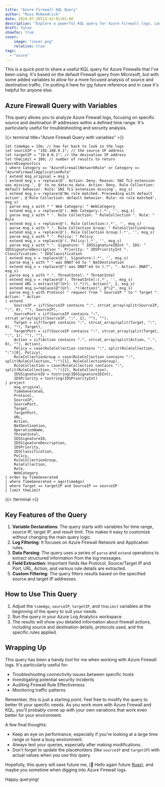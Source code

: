 ```yaml
---
title: "Azure Firewall KQL Query"
author: "Russ McKendrick"
date: 2024-07-20T13:42:01+01:00
description: "Explore a powerful KQL query for Azure Firewall logs. Learn how to analyze network traffic, filter by source and destination IP, and gain insights into your Azure Firewall's performance and security."
draft: false
showToc: true
cover:
    image: "cover.png"
    relative: true
tags:
  - "azure"
---
```


This is a quick post to share a useful KQL query for Azure Firewalls that I've been using. It's based on the default Firewall query from Microsoft, but with some added variables to allow for a more focused analysis of source and destination traffic. I'm putting it here for [my]((/about)) future reference and in case it's helpful for anyone else.

## Azure Firewall Query with Variables

This query allows you to analyze Azure Firewall logs, focusing on specific source and destination IP addresses within a defined time range. It's particularly useful for troubleshooting and security analysis.

{{< terminal title="Azure Firewall Query with variables" >}}
```kql
let timeAgo = 15m; // how far back to look in the logs
let sourceIP = "192.168.0.1"; // the source IP address
let targetIP = "10.0.0.1"; // the desination IP address
let theLimit = 100; // number of results to return
AzureDiagnostics
| where Category == "AzureFirewallNetworkRule" or Category == "AzureFirewallApplicationRule"
| extend msg_original = msg_s
| extend msg_s = replace(@'. Action: Deny. Reason: SNI TLS extension was missing.', @' to no_data:no_data. Action: Deny. Rule Collection: default behavior. Rule: SNI TLS extension missing', msg_s)
| extend msg_s = replace(@'No rule matched. Proceeding with default action', @'Rule Collection: default behavior. Rule: no rule matched', msg_s)
| parse msg_s with * " Web Category: " WebCategory
| extend msg_s = replace(@'(. Web Category:).*', '', msg_s)
| parse msg_s with * ". Rule Collection: " RuleCollection ". Rule: " Rule
| extend msg_s = replace(@'(. Rule Collection:).*', '', msg_s)
| parse msg_s with * ". Rule Collection Group: " RuleCollectionGroup
| extend msg_s = replace(@'(. Rule Collection Group:).*', '', msg_s)
| parse msg_s with * ". Policy: " Policy
| extend msg_s = replace(@'(. Policy:).*', '', msg_s)
| parse msg_s with * ". Signature: " IDSSignatureIDInt ". IDS: " IDSSignatureDescription ". Priority: " IDSPriorityInt ". Classification: " IDSClassification
| extend msg_s = replace(@'(. Signature:).*', '', msg_s)
| parse msg_s with * " was DNAT'ed to " NatDestination
| extend msg_s = replace(@"( was DNAT'ed to ).*", ". Action: DNAT", msg_s)
| parse msg_s with * ". ThreatIntel: " ThreatIntel
| extend msg_s = replace(@'(. ThreatIntel:).*', '', msg_s)
| extend URL = extract(@"(Url: )(.*)(\. Action)", 2, msg_s)
| extend msg_s=replace(@"(Url: .*)(Action)", @"\2", msg_s)
| parse msg_s with Protocol " request from " SourceIP " to " Target ". Action: " Action
| extend 
    SourceIP = iif(SourceIP contains ":", strcat_array(split(SourceIP, ":", 0), ""), SourceIP),
    SourcePort = iif(SourceIP contains ":", strcat_array(split(SourceIP, ":", 1), ""), ""),
    Target = iif(Target contains ":", strcat_array(split(Target, ":", 0), ""), Target),
    TargetPort = iif(SourceIP contains ":", strcat_array(split(Target, ":", 1), ""), ""),
    Action = iif(Action contains ".", strcat_array(split(Action, ".", 0), ""), Action),
    Policy = case(RuleCollection contains ":", split(RuleCollection, ":")[0], Policy),
    RuleCollectionGroup = case(RuleCollection contains ":", split(RuleCollection, ":")[1], RuleCollectionGroup),
    RuleCollection = case(RuleCollection contains ":", split(RuleCollection, ":")[2], RuleCollection),
    IDSSignatureID = tostring(IDSSignatureIDInt),
    IDSPriority = tostring(IDSPriorityInt)
| project
    msg_original,
    TimeGenerated,
    Protocol,
    SourceIP,
    SourcePort,
    Target,
    TargetPort,
    URL,
    Action,
    NatDestination,
    OperationName,
    ThreatIntel,
    IDSSignatureID,
    IDSSignatureDescription,
    IDSPriority,
    IDSClassification,
    Policy,
    RuleCollectionGroup,
    RuleCollection,
    Rule,
    WebCategory
| order by TimeGenerated
| where TimeGenerated > ago(timeAgo)
| where Target == targetIP and SourceIP == sourceIP
| limit theLimit
```
{{< /terminal >}}

## Key Features of the Query

1. **Variable Declarations**: The query starts with variables for time range, source IP, target IP, and result limit. This makes it easy to customize without changing the main query logic.
2. **Log Filtering**: It focuses on Azure Firewall Network and Application rules.
3. **Data Parsing**: The query uses a series of `parse` and `extend` operations to extract structured information from the log messages.
4. **Field Extraction**: Important fields like Protocol, Source/Target IP and Port, URL, Action, and various rule details are extracted.
5. **Custom Filtering**: The query filters results based on the specified source and target IP addresses.

## How to Use This Query

1. Adjust the `timeAgo`, `sourceIP`, `targetIP`, and `theLimit` variables at the beginning of the query to suit your needs.
2. Run the query in your Azure Log Analytics workspace.
3. The results will show you detailed information about firewall actions, including source and destination details, protocols used, and the specific rules applied.

## Wrapping Up

This query has been a handy tool for me when working with Azure Firewall logs. It's particularly useful for:

- Troubleshooting connectivity issues between specific hosts
- Investigating potential security incidents
- Auditing Firewall Rule Effectiveness
- Monitoring traffic patterns

Remember, this is just a starting point. Feel free to modify the query to better fit your specific needs. As you work more with Azure Firewall and KQL, you'll probably come up with your own variations that work even better for your environment.

A few final thoughts:

- Keep an eye on performance, especially if you're looking at a large time range or have a busy environment.
- Always test your queries, especially after making modifications.
- Don't forget to update the placeholders (like `sourceIP` and `targetIP`) with actual values when you use this query.

Hopefully, this query will save future me, (👋 Hello again future [Russ](/about)), and maybe you sometime when digging into Azure Firewall logs.

Happy querying!

